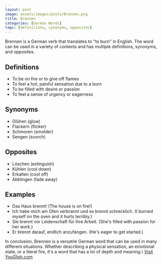 ```yaml
---
layout: post
image: assets/images/posts/Brennen.png
title: Brennen
categories: [German Words]
tags: [definitions, synonyms, opposites]
---
```


Brennen is a German verb that translates to "to burn" in English. The word can be used in a variety of contexts and has multiple definitions, synonyms, and opposites.

## Definitions

- To be on fire or to give off flames
- To feel a hot, painful sensation due to a burn
- To be filled with desire or passion
- To feel a sense of urgency or eagerness

## Synonyms

- Glühen (glow)
- Flackern (flicker)
- Schmoren (smolder)
- Sengen (scorch)

## Opposites

- Löschen (extinguish)
- Kühlen (cool down)
- Erkalten (cool off)
- Abklingen (fade away)

## Examples

- Das Haus brennt! (The house is on fire!)
- Ich habe mich am Ofen verbrannt und es brennt schrecklich. (I burned myself on the oven and it hurts terribly.)
- Sie brennt vor Leidenschaft für ihre Arbeit. (She's filled with passion for her work.)
- Er brennt darauf, endlich anzufangen. (He's eager to get started.)

In conclusion, Brennen is a versatile German word that can be used in many different situations. Whether describing a physical sensation, an emotional state, or a literal fire, it's a word that has a lot of depth and meaning.\ <a id="yg-widget-0" class="youglish-widget" data-query="Brennen" data-lang="german" data-components="8412" data-auto-start="0" data-bkg-color="theme_light" data-title="How%20to%20pronounce%20Brennen%20in%20German"  rel="nofollow" href="https://youglish.com">Visit YouGlish.com</a><script async src="https://youglish.com/public/emb/widget.js" charset="utf-8"></script>